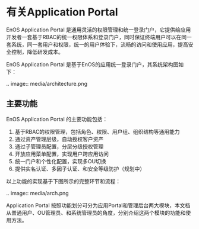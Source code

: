 # 有关Application Portal

EnOS Application Portal 是通用灵活的权限管理和统一登录门户，它提供给应用开发者一套基于RBAC的统一权限体系和登录门户，同时保证终端用户可以在同一套系统，同一套用户和权限，统一的用户体验下，流畅的访问和使用应用，提高安全控制，降低研发成本。

EnOS Application Portal 是基于EnOS的应用统一登录门户，其系统架构图如下：

.. image:: media/architecture.png

## 主要功能

EnOS Application Portal 的主要功能包括：

1.	基于RBAC的权限管理，包括角色、权限、用户组、组织结构等通用能力
2.	通过资产管理层级，自动授权客户资产
3.	通过子管理员配置，分层分级授权管理
4.	开放应用菜单配置，实现用户跨应用访问
5.	统一门户和个性化配置，实现多OU切换
6.	提供实名认证、多因子认证、和安全等级防护（规划中）

以上功能的实现基于下图所示的完整环节和流程：

.. image:: media/arch.png

Application Portal 按照功能划分可分为应用Portal和管理后台两大模块，本文档从普通用户、OU管理员、和系统管理员的角度，分别介绍这两个模块的功能和使用方法。
